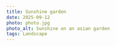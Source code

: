 ```yaml
---
title: Sunshine garden
date: 2025-09-12
photo: photo.jpg
photo_alt: Sunshine on an asian garden
tags: Landscape
---
```

